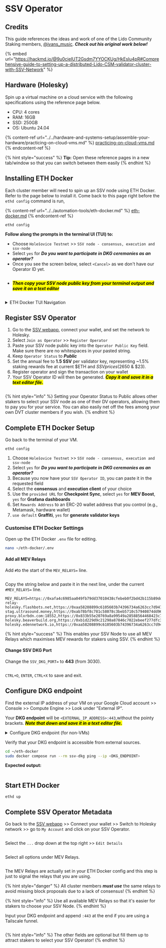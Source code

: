 # SSV Operator

## Credits

This guide references the ideas and work of one of the Lido Community Staking members, [@ivans\_music](https://x.com/ivans\_music). _**Check out his original work below!**_

{% embed url="https://hackmd.io/@9u0cieIUT2Gsdm7YYOCKUg/HkEsIu4pR#Comprehensive-guide-to-setting-up-a-distributed-Lido-CSM-validator-cluster-with-SSV-Network" %}

## Hardware (Holesky)

Spin up a virtual machine on a cloud service with the following specifications using the reference page below.

* CPU: 4 cores
* RAM: 16GB
* SSD: 250GB
* OS: Ubuntu 24.04

{% content-ref url="../../hardware-and-systems-setup/assemble-your-hardware/practicing-on-cloud-vms.md" %}
[practicing-on-cloud-vms.md](../../hardware-and-systems-setup/assemble-your-hardware/practicing-on-cloud-vms.md)
{% endcontent-ref %}

{% hint style="success" %}
**Tip:** Open these reference pages in a new tab/window so that you can switch between them easily
{% endhint %}

## Installing ETH Docker

Each cluster member will need to spin up an SSV node using ETH Docker. Refer to the page below to install it. Come back to this page right before the `ethd config` command is run,

{% content-ref url="../../automation-tools/eth-docker.md" %}
[eth-docker.md](../../automation-tools/eth-docker.md)
{% endcontent-ref %}

```
ethd config
```

**Follow along the prompts in the terminal UI (TUI) to:**

* Choose `Holešovice Testnet` >> `SSV node - consensus, execution and ssv-node`
* Select `yes` for _**Do you want to participate in DKG ceremonies as an operator?**_
* Once you see the screen below, select `<Cancel>` as we don't have our Operator ID yet.&#x20;

<figure><img src="../../.gitbook/assets/image.png" alt=""><figcaption></figcaption></figure>

* _<mark style="background-color:yellow;">**Then copy your SSV node public key from your terminal output and save it on a text editor**</mark>_

<figure><img src="../../.gitbook/assets/image (2).png" alt=""><figcaption></figcaption></figure>

<details>

<summary>ETH Docker TUI Navigation</summary>

* `Arrow keys & Tab key`: Cycle options

<!---->

* `Space bar`: Select option

<!---->

* `Enter`: Confirm option

<!---->

* `CTRL+C`: Exit individual screen monitoring view

<!---->

* `ESC`: Quit

</details>

## Register SSV Operator

1. Go to the [SSV webapp](https://app.ssv.network/join), connect your wallet, and set the network to Holesky.
2. Select `Join as Operator` >> `Register Operator`
3. Paste your SSV node public key into the `Operator Public Key` field. Make sure there are no whitespaces in your pasted string.
4. Keep `Operator Status` to _**Public**_
5. Set the annual fee to **1.5 SSV** per validator key, representing \~1.5% staking rewards fee at current $ETH and $SSV prices ($2650 & $23).
6. Register operator and sign the transaction on your wallet
7. Your SSV Operator ID will then be generated. _<mark style="background-color:yellow;">**Copy it and save it in a text editor file.**</mark>_

<figure><img src="../../.gitbook/assets/image (3).png" alt=""><figcaption></figcaption></figure>

{% hint style="info" %}
Setting your Operator Status to Public allows other stakers to select your SSV node as one of their DV operators, allowing them to pay you for your service. You can also easily net off the fees among your own DVT cluster members if you wish.&#x20;
{% endhint %}

## Complete ETH Docker Setup

Go back to the terminal of your VM.

```
ethd config
```

1. Choose `Holešovice Testnet` >> `SSV node - consensus, execution and ssv-node`
2. Select `yes` for _**Do you want to participate in DKG ceremonies as an operator?**_
3. Because you now have your `SSV Operator ID`, you can paste it in the requested field
4. Select the **consensus** and **execution client** of your choice
5. Use the `provided URL` for **Checkpoint Sync**, select `yes` for **MEV Boost**, `yes` for **Grafana dashboards**
6. Set `Rewards Address` to an ERC-20 wallet address that you control (e.g., Metamask, hardware wallet)
7. `use default` **Graffiti**, `yes` for **generate validator keys**

### Customise ETH Docker Settings

Open up the ETH Docker `.env` file for editing.

```sh
nano ~/eth-docker/.env
```

#### Add all MEV Relays

Add `#`to the start of the `MEV_RELAYS=` line.

<figure><img src="../../.gitbook/assets/image (15).png" alt=""><figcaption></figcaption></figure>

Copy the string below and paste it in the next line, under the current  `#MEV_RELAYS=` line.

```
MEV_RELAYS=https://0xafa4c6985aa049fb79dd37010438cfebeb0f2bd42b115b89dd678dab0670c1de38da0c4e9138c9290a398ecd9a0b3110@boost-relay-holesky.flashbots.net,https://0xaa58208899c6105603b74396734a6263cc7d947f444f396a90f7b7d3e65d102aec7e5e5291b27e08d02c50a050825c2f@holesky.titanrelay.xyz,https://0x821f2a65afb70e7f2e820a925a9b4c80a159620582c1766b1b09729fec178b11ea22abb3a51f07b288be815a1a2ff516@bloxroute.holesky.blxrbdn.com,https://0xb1559beef7b5ba3127485bbbb090362d9f497ba64e177ee2c8e7db74746306efad687f2cf8574e38d70067d40ef136dc@relay-stag.ultrasound.money,https://0xab78bf8c781c58078c3beb5710c57940874dd96aef2835e7742c866b4c7c0406754376c2c8285a36c630346aa5c5f833@holesky.aestus.live,http://0x821f2a65afb70e7f2e820a925a9b4c80a159620582c1766b1b09729fec178b11ea22abb3a51f07b288be815a1a2ff516@testnet.relay-proxy.blxrbdn.com:18552,https://0x833b55e20769a8a99549a28588564468423c77724a0ca96cffd58e65f69a39599d877f02dc77a0f6f9cda2a3a4765e56@relay-holesky.beaverbuild.org,https://0xb1d229d9c21298a87846c7022ebeef277dfc321fe674fa45312e20b5b6c400bfde9383f801848d7837ed5fc449083a12@relay-holesky.edennetwork.io,https://0xaa58208899c6105603b74396734a6263cc7d947f444f396a90f7b7d3e65d102aec7e5e5291b27e08d02c50a050825c2f@holesky.titanrelay.xyz
```

{% hint style="success" %}
This enables your SSV Node to use all MEV Relays which maximises MEV rewards for stakers using SSV.
{% endhint %}

#### Change SSV DKG Port

Change the `SSV_DKG_PORT=` to **443** (from 3030).

<figure><img src="../../.gitbook/assets/image (201).png" alt=""><figcaption></figcaption></figure>

`CTRL+O`, `ENTER`, `CTRL+X` to save and exit.

## Configure DKG endpoint

Find the external IP address of your VM on your Google Cloud account >> Console >> Compute Engine >> Look under "External IP".

Your **DKG endpoint** will be `<EXTERNAL_IP_ADDRESS>:443`,without the pointy brackets. _<mark style="background-color:yellow;">**Note that down and save it in a text editor file.**</mark>_

<details>

<summary>Configure DKG endpoint (for non-VMs)</summary>

On your laptop, create a Tailscale VPN account at [https://login.tailscale.com](https://login.tailscale.com).

On your VM, install Tailscale and run it.

```sh
curl -fsSL https://tailscale.com/install.sh | sh
sudo tailscale up
```

Copy the URL and paste it into a browser on your laptop to authenticate your VM. Sign-in and click `Connect` when prompted.

<img src="../../.gitbook/assets/image (4).png" alt="" data-size="original">

On your VM, after successfully authenticating,

```sh
sudo tailscale funnel --bg https+insecure://localhost:3030
```

The highlighted part of the output is your DKG endpoint. _<mark style="background-color:yellow;">**Copy it and save it in your text editor.**</mark>_

<img src="../../.gitbook/assets/image (5).png" alt="E.g., Your full DKG endpoint in this example is https://ssv-csm-test.tail147ca.ts.net" data-size="original">

</details>

Verify that your DKG endpoint is accessible from external sources.

```sh
cd ~/eth-docker
sudo docker compose run --rm ssv-dkg ping --ip <DKG_ENDPOINT>
```

**Expected output:**

<figure><img src="../../.gitbook/assets/image (10).png" alt=""><figcaption></figcaption></figure>

## Start ETH Docker

```
ethd up
```

## Complete SSV Operator Metadata

Go back to the [SSV webapp](https://app.ssv.network/join) >> Connect your wallet >> Switch to Holesky network >> go to `My Account` and click on your SSV Operator.

<figure><img src="../../.gitbook/assets/image (7).png" alt=""><figcaption></figcaption></figure>

Select the `...` drop down at the top right >> `Edit Details`

<figure><img src="../../.gitbook/assets/image (9).png" alt=""><figcaption></figcaption></figure>

Select all options under MEV Relays.

<figure><img src="../../.gitbook/assets/image (13).png" alt=""><figcaption></figcaption></figure>

The MEV Relays are actually set in your ETH Docker config and this step is just to signal the relays that you are using.

{% hint style="danger" %}
All cluster members _**must use**_ the same relays to avoid missing block proposals due to a lack of consensus!
{% endhint %}

{% hint style="info" %}
Use all available MEV Relays so that it's easier for stakers to choose your SSV Node.&#x20;
{% endhint %}

Input your DKG endpoint and append `:443` at the end if you are using a Tailscale funnel.

<figure><img src="../../.gitbook/assets/image (12).png" alt=""><figcaption></figcaption></figure>

{% hint style="info" %}
The other fields are optional but fill them up to attract stakers to select your SSV Operator!
{% endhint %}

